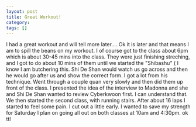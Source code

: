 ```yaml
---
layout: post
title: Great Workout!
category: 
tags: []
---
```



I had a great workout and will tell more later....
Ok it is later and that means I am to spill the beans on my workout.  I of course got to the
class about 6pm which is about 30-45 mins into the class.  They were just finishing streching,
and I got to do about 10 mins of them until we started the "Shibashu" ( I know I am butchering this.
Shi De Shan would watch us go across and then he would go after us and show the correct form.
I got a lot from his technique.  Went through a couple quan very slowly and then did them up front
of the class.
I presented the idea of the interview to Madonna and she and Shi De Shan wanted to review
Cyberkwoon first.  I can understand that.  We then started the second class, with running stairs.
After about 16 laps I started to feel some pain.  I cut out a little early.  I wanted to save my
strength for Saturday I plan on going all out on both classes at 10am and 4:30pm.  ok ttl
